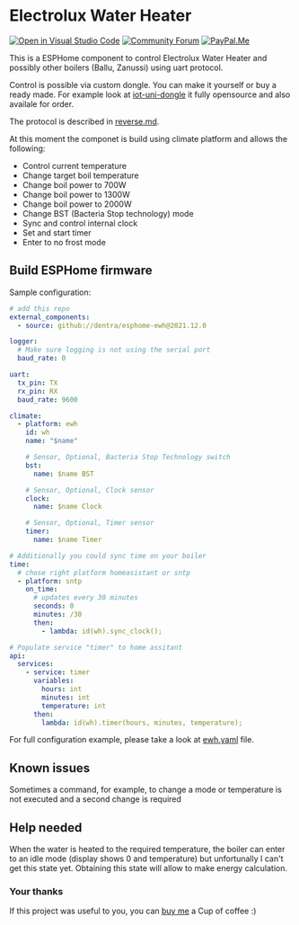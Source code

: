 # Electrolux Water Heater

[![Open in Visual Studio Code][open-in-vscode-shield]][open-in-vscode]
[![Community Forum][community-forum-shield]][community-forum]
[![PayPal.Me][paypal-me-shield]][paypal-me]

[open-in-vscode-shield]: https://open.vscode.dev/badges/open-in-vscode.svg
[open-in-vscode]: https://open.vscode.dev/dentra/esphome-components

[community-forum-shield]: https://img.shields.io/static/v1.svg?label=%20&message=Forum&style=popout&color=41bdf5&logo=HomeAssistant&logoColor=white
[community-forum]: https://community.home-assistant.io/t/electrolux-water-heater-integration/368498

[paypal-me-shield]: https://img.shields.io/static/v1.svg?label=%20&message=PayPal.Me&logo=paypal
[paypal-me]: https://paypal.me/dentra0


This is a ESPHome component to control Electrolux Water Heater and possibly other boilers (Ballu, Zanussi) using uart protocol.

Control is possible via custom dongle. You can make it yourself or buy a ready made.
For example look at [iot-uni-dongle](https://github.com/dudanov/iot-uni-dongle) it fully opensource and also availale for order.

The protocol is described in [reverse.md](reverse.md).

At this moment the componet is build using climate platform and allows the following:
* Control current temperature
* Change target boil temperature
* Change boil power to 700W
* Change boil power to 1300W
* Change boil power to 2000W
* Change BST (Bacteria Stop technology) mode
* Sync and control internal clock
* Set and start timer
* Enter to no frost mode

## Build ESPHome firmware

Sample configuration:

```yaml
# add this repo
external_components:
  - source: github://dentra/esphome-ewh@2021.12.0

logger:
  # Make sure logging is not using the serial port
  baud_rate: 0

uart:
  tx_pin: TX
  rx_pin: RX
  baud_rate: 9600

climate:
  - platform: ewh
    id: wh
    name: "$name"

    # Sensor, Optional, Bacteria Stop Technology switch
    bst:
      name: $name BST

    # Sensor, Optional, Clock sensor
    clock:
      name: $name Clock

    # Sensor, Optional, Timer sensor
    timer:
      name: $name Timer

# Additionally you could sync time on your boiler
time:
  # chose right platform homeasistant or sntp
  - platform: sntp
    on_time:
      # updates every 30 minutes
      seconds: 0
      minutes: /30
      then:
        - lambda: id(wh).sync_clock();

# Populate service "timer" to home assitant
api:
  services:
    - service: timer
      variables:
        hours: int
        minutes: int
        temperature: int
      then:
        lambda: id(wh).timer(hours, minutes, temperature);

```

For full configuration example, please take a look at [ewh.yaml](ewh.yaml) file.

## Known issues

Sometimes a command, for example, to change a mode or temperature is not executed and a second change is required

## Help needed

When the water is heated to the required temperature, the boiler can enter to an idle mode (display shows 0 and temperature) but unfortunally I can't get this state yet. Obtaining this state will allow to make energy calculation.


### Your thanks
If this project was useful to you, you can [buy me](https://paypal.me/dentra0) a Cup of coffee :)
